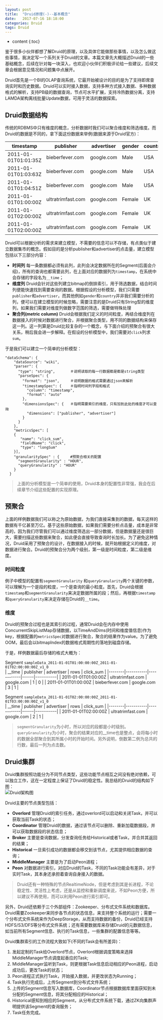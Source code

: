 ```yaml
---
layout: post
title:  "Druid原理(-)--基本概念"
date:   2017-07-16 18:18:00
categories: Druid
tags: Druid
---
```


* content
{:toc}

鉴于很多小伙伴都想了解Druid的原理，以及具体它能做那些事情，以及怎么做这些事情，我决定写一个系列关于Druid的文章。本篇文章先大概描述Druid的一些基础概念，后续在针对每一块深入，也欢迎小伙伴们积极评论给一些建议，后续文章会根据意见情况和问题集中点展开。  

Druid首先是一个BI的OLAP查询系统，它最开始被设计的目的是为了支持即席查询实时和历史数据。Druid可以实时接入数据，支持多种方式接入数据、多种数据格式的解析，支持PB级的数据查询，节点可水平扩展，支持冷热数据分离，支持LAMDA架构离线批量Update数据，可用于灵活的数据探索。  







## Druid数据结构  

传统的RDBMS中只有维度的概念，分析数据时我们可以聚合维度和筛选维度。而Druid的数据是不同的，拿下面这份数据来举例(数据来源于Druid官方)：  

| timestamp | publisher | advertiser | gender | country | click | price |
|-----------|-----------|------------|--------|---------|-------|-------|
| 2011-01-01T01:01:35Z | bieberfever.com | google.com | Male | USA | 0 | 0.65 |
| 2011-01-01T01:03:63Z | bieberfever.com | google.com | Male | USA | 0 | 0.62 |
| 2011-01-01T01:04:51Z | bieberfever.com | google.com | Male | USA | 1 | 0.45 |
| 2011-01-01T01:00:00Z | ultratrimfast.com | google.com | Female | UK | 0 | 0.87 |
| 2011-01-01T02:00:00Z | ultratrimfast.com | google.com | Female | UK | 0 | 0.99 |
| 2011-01-01T02:00:00Z | ultratrimfast.com | google.com | Female | UK | 1 | 1.53 | 

Druid可以根据分析的需求来建立模型，不需要的信息可以不存储，有点类似于建立数据集市的概念。假如目的是分析publisher和advertiser的点击量，建立模型包括以下三部分内容：  
* **时间列** 每一条数据都必须有此列，此列会决定数据所在的Segment(后面会介绍)，所有的查询也都需要此列，在上面对应的数据列为`timestamp`，在系统中会存储的字段名为`__time`；  
* **维度列** Druid会针对这些列建立bitmap的倒排索引，用于筛选数据，结合时间列便能快速找到需要查询的数据。根据假设的分析模型，我们只需要`publisher`和`advertiser`，而其他例如`gender`和`country`并非我们需要分析的列，便可以在建立模型的时候忽略，需要注意的是Druid只有String型的维度列，如果我们需要对维度列做数字范围的筛选，需要做特殊处理  
* **聚合列(metric column)** Druid会根据我们定义的时间粒度，再结合维度列在数据接入的时候对数据进行聚合，并根据聚合类型，用不同的数据结构来保存这一列。这一列算是Druid比较复杂的一个概念，与下面介绍的预聚合有很大关系，稍后我会进一步解释。在假设的分析模型中，我们需要对`click`列求`sum`。  

于是我们可以建立一个简单的分析模型：  

```
"dataSchema": {
    "dataSource": "wiki",
    "parser": {
      "type": "string",       ＃说明读取的每一行数据都是都是string类型
      "parseSpec": {
        "format": "json",     ＃说明数据的格式需要通过json来解析
        "timestampSpec": {    ＃指明时间列字段和格式
          "column": "timestamp",
          "format": "auto"
        },
        "dimensionsSpec": {   ＃指明需要索引的维度，只有加到此处的维度才可以查询
          "dimensions": ["publisher", "advertiser"]
        }
      }
    },
    "metricsSpec": [
    {
       "name": "click_sum",
       "fieldName": "click",
       "type": "longSum"
    }],
    "granularitySpec" : {     #预聚合相关的配置
      "segmentGranularity" : "HOUR",
      "queryGranularity" : "HOUR"
    }
  }
```

>上面的分析模型是一个简单的使用，Druid本身的配置性非常强，我会在后续章节介绍这些配置的实现原理。

## 预聚合  

上面的样例数据我们可以称之为原始数据，为我们直接采集到的数据，每天这样的数据有千亿甚至万亿。基于这些原始数据，如果我们需要分析点击量，成本是非常高的，因为我们尽管我们可以通过维度筛选出一部分数据，但是数据量还是很巨大，需要扫描这些数据来聚合，如此便会直接导致查询时长加长。为了避免这种情况，Druid采用了预聚合的设计，在数据接入的时候，就开始根据定义的维度，对数据进行聚合。Druid的预聚合分为两个级别，第一级是时间粒度，第二级是维度。  

### 时间粒度  

例子中模型的配置有`segmentGranularity` 和`queryGranularity`两个关键的参数，可以理解为一个是段的粒度，一个是查询的最小粒度。首先，Druid会根据`timestamp`和`segmentGranularity`来决定数据所属的段；然后，再根据`timestamp`和`queryGranularity`来决定存储在Druid的`__time`。  

### 维度  

Druid的预聚合过程也是其索引的过程，通常Druid会在内存中使用ConcurrentSkipListMap存储数据，以TimeAndDims(时间和维度值信息)作为key，根据配置的`metricsSpec`对数据进行聚合，聚合的结果作为value。为了避免OOM，最后会以bitmapIndex的数据格式周期性的落地到磁盘存储。  

于是，样例数据最后存储的格式大概为：  

 Segment `sampleData_2011-01-01T01:00:00:00Z_2011-01-01T02:00:00:00Z_v1_0`  
| __time | publisher | advertiser | rows | click_sum |
|--------|-----------|------------|------|-----------|
| 2011-01-01T01:00:00Z | ultratrimfast.com | google.com | 1 | 0 |
| 2011-01-01T01:00:00Z | bieberfever.com | google.com | 3 | 1 |


Segment `sampleData_2011-01-01T02:00:00:00Z_2011-01-01T03:00:00:00Z_v1_0`   
| __time | publisher | advertiser | rows | click_sum |
|--------|-----------|------------|------|-----------|
| 2011-01-01T02:00:00Z | ultratrimfast.com | google.com | 2 | 1 |

>`segmentGranularity`为小时，所以对应的段都是小时级别。`queryGranularity`为小时，聚合的结果对应的__time也是整点，会将每小时的数据全部聚合到其所属小时的开始时间。另外说明，倒数第二例为总共的行数，最后一列为点击数。  

## Druid集群  

Druid集群按照功能分为不同节点类型，这些功能节点相互之间没有绝对依赖，可以独立工作，这在一定程度上保证了Druid的稳定性。我总结的Druid的结构如下图：  
![Druid架构图](http://img2.ph.126.net/trs2ZSa2XoqYSkysqKXrwA==/6632343199188865139.jpg)   

Druid主要的节点类型包括：  

* **Overlord** 管理Druid的索引任务，通过overlord可以启动和关闭Task，并可以获取当前Task的状态；  
* **Coordinator** 管理Druid的数据，通过该节点可以删除、重新加载数据段，并可以获取数据段的状态信息；  
* **Broker**  主要是查询数据，分发查询任务给Historical或者Task，并合并其返回的结果；    
* **Historical** 一旦索引成功的数据都会移交到该节点，尤其提供相应数据的查询；   
* **MiddleManager** 主要是为了启动Peon进程；  
* **Peon** 对数据进行索引，对应Druid的Task，不同的Task功能会有差异，对于实时Task，其本身还承担着查询自身接入的数据。  

>Druid还有一种特殊的节点RealtimeNode，但是考虑到其是长进程，不论稳定性、灵活性上考虑，还是从监控和重新调度来说，不如Peon方便，所以建议不再使用，而可以利用Peon进行索引即可。  

另外，Druid还依赖于三个外部组件：Zookeeper、分布式文件系统和数据库。Druid需要Zookeeper来同步各节点的状态信息，来支持整个系统的运行；需要一个分布式文件系统来作为DeepStorage，从而支持数据的备份，Druid已经支持HDFS/S3/DFS等分布式文件系统；还有需要数据库来存储Druid的元数据信息，如当前所有Segment信息、执行的Task信息，一些集群的配置信息等等。  

Druid集群索引的工作流程大致如下(不同的Task会有所差异)：  

1. 发起定制的Task给Overlord节点，Overlord根据调度策略来选择MiddleManager节点调度起香应的Task;  
2. MiddleManager监听到Task，则更根据Task信息启动相应的Peon进程，启动成功后，更改Task的状态；  
3. Peon进程正式执行Task，开始接入数据，并更改状态为Running；  
4. Task执行完成后，上传Segment到分布式文件系统；  
5. 上传的Segment信息写入数据库，Coordinator节点根据数据库里面获知到未分配的Segment信息，将其分配相应的Historical；  
6. Historical感知到相应的Segment，从分布式文件系统下载，通过ZK向集群声明提供该Segment的查询服务；  
7. Task任务完成。  






